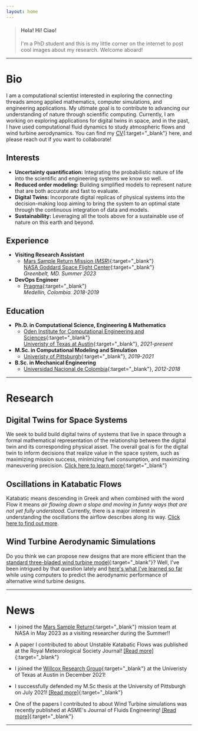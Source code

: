 ```yaml
---
layout: home
---
```


> #### Hola! Hi! Ciao!
> I'm a PhD student and this is my little corner on the internet to post cool images about my research. Welcome aboard!

* * *

# Bio

 I am a computational scientist interested in exploring the connecting threads among applied mathematics, computer simulations, and engineering applications. My ultimate goal is to contribute to advancing our understanding of nature through scientific computing. Currently, I am working on exploring applications for digital twins in space, and in the past, I have used computational fluid dynamics to study atmospheric flows and wind turbine aerodynamics. You can find my [CV](https://drive.google.com/file/d/1VKT_visrti4Hd8m5nOLNiKYmU601JtfO/view?usp=sharing){:target="_blank"} here, and please reach out if you want to collaborate! 

## Interests

*   **Uncertainty quantification:** Integrating the probabilistic nature of life into the scientific and engineering systems we know so well. 
*   **Reduced order modeling:** Building simplified models to represent nature that are both accurate and fast to evaluate.
*   **Digital Twins:** Incorporate digital replicas of physical systems into the decision-making loop aiming to bring the system to an optimal state through the continuous integration of data and models. 
*   **Sustainability:** Leveraging all the tools above for a sustainable use of nature on this earth and beyond. 

## Experience

- **Visiting Research Assistant**
  - [Mars Sample Return Mission (_MSR_)](https://mars.nasa.gov/msr/){:target="_blank"}\
    [NASA Goddard Space Flight Center](https://www.nasa.gov/goddard){:target="_blank"}\
    _Greenbelt, MD. Summer 2023_
- **DevOps Engineer**
  - [Pragma](https://www.pragma.co/){:target="_blank"}\
    _Medellin, Colombia. 2018-2019_

## Education

- **Ph.D. in Computational Science, Engineering & Mathematics**
  - [Oden Institute for Computational Engineering and Sciences](https://www.oden.utexas.edu/){:target="_blank"}\
    [Univeristy of Texas at Austin](https://www.oden.utexas.edu/){:target="_blank"}, _2021-present_
- **M.Sc. in Computational Modeling and Simulation**
  - [Univeristy of Pittsburgh](https://www.pitt.edu/){:target="_blank"}, _2019-2021_
- **B.Sc. in Mechanical Engineering**
  - [Universidad Nacional de Colombia](https://medellin.unal.edu.co/){:target="_blank"}, _2012-2018_

* * *

# Research

## Digital Twins for Space Systems
 We seek to build build digital twins of systems that live in space through a formal mathematical representation of the relationship between the digital twin and its corresponding physical asset. The overall goal is for the digital twin to inform decisions that realize value in the space system, such as maximizing mission success, minimizing fuel consumption, and maximizing maneuvering precision. [Click here to learn more](https://youtu.be/AzfMLYw_-Ps?t=766){:target="_blank"}


## Oscillations in Katabatic Flows

 Katabatic means descending in Greek and when combined with the word Flow it means _air flowing down a slope and moving in funny ways that are not yet fully understood_. Currently, there is a major interest in understanding the oscillations the airflow describes along its way. [Click here to find out more](./katabatic.html). 


## Wind Turbine Aerodynamic Simulations

 Do you think we can propose new designs that are more efficient than the [standard three-bladed wind turbine model](https://flic.kr/p/aa1uWJ){:target="_blank"}? Well, I've been intrigued by that question lately and [here's what I've learned so far](./wind_turbines.html) while using computers to predict the aerodynamic performance of alternative wind turbine designs.

* * *


# News

- I joined the [Mars Sample Return](https://www.youtube.com/watch?v=t9G36CDLzIg){:target="_blank"} mission team at NASA in May 2023 as a visiting researcher during the Summer!!

- A paper I contributed to about Unstable Katabatic Flows was published at the Royal Meteorological Society Journal! [\[Read more\]](https://doi.org/10.1002/qj.4405){:target="_blank"} 

- I joined the [Willcox Research Group](https://kiwi.oden.utexas.edu/group.php){:target="_blank"} at the Univeristy of Texas at Austin in December 2021!

- I successfully defended my M.Sc thesis at the University of Pittsburgh on July 2021! [\[Read more\]](http://d-scholarship.pitt.edu/41480/){:target="_blank"} 

- One of the papers I contributed to about Wind Turbine simulations was recently published at ASME's Journal of Fluids Engineering! [\[Read more\]](https://doi.org/10.1115/1.4049682){:target="_blank"} 

* * *
